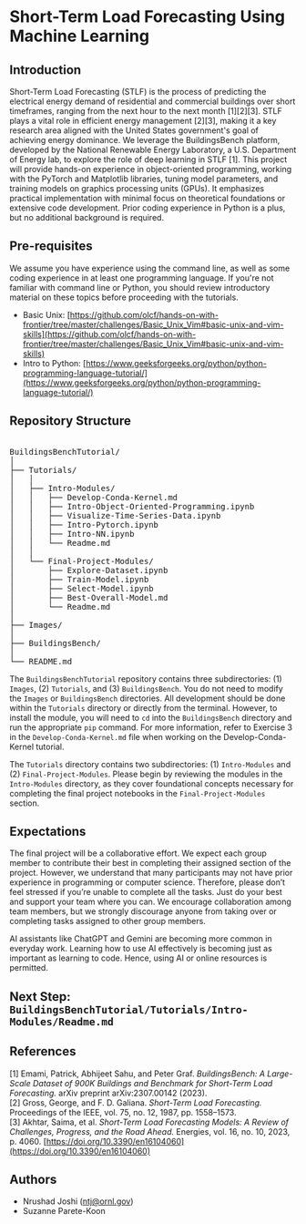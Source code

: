 # Short-Term Load Forecasting Using Machine Learning

## Introduction

Short-Term Load Forecasting (STLF) is the process of predicting the electrical energy demand of residential and commercial buildings over short timeframes, ranging from the next hour to the next month [1][2][3]. STLF plays a vital role in efficient energy management [2][3], making it a key research area aligned with the United States government's goal of achieving energy dominance. We leverage the BuildingsBench platform, developed by the National Renewable Energy Laboratory, a U.S. Department of Energy lab, to explore the role of deep learning in STLF [1]. This project will provide hands-on experience in object-oriented programming, working with the PyTorch and Matplotlib libraries, tuning model parameters, and training models on graphics processing units (GPUs). It emphasizes practical implementation with minimal focus on theoretical foundations or extensive code development. Prior coding experience in Python is a plus, but no additional background is required.

## Pre-requisites

We assume you have experience using the command line, as well as some coding experience in at least one programming language. If you're not familiar with command line or Python, you should review introductory material on these topics before proceeding with the tutorials.

- Basic Unix: [https://github.com/olcf/hands-on-with-frontier/tree/master/challenges/Basic_Unix_Vim#basic-unix-and-vim-skills](https://github.com/olcf/hands-on-with-frontier/tree/master/challenges/Basic_Unix_Vim#basic-unix-and-vim-skills)  
- Intro to Python: [https://www.geeksforgeeks.org/python/python-programming-language-tutorial/](https://www.geeksforgeeks.org/python/python-programming-language-tutorial/)

## Repository Structure
<pre> 
BuildingsBenchTutorial/
│
├── Tutorials/
│   │
│   ├── Intro-Modules/
│   │   ├── Develop-Conda-Kernel.md
│   │   ├── Intro-Object-Oriented-Programming.ipynb
│   │   ├── Visualize-Time-Series-Data.ipynb
│   │   ├── Intro-Pytorch.ipynb    
│   │   ├── Intro-NN.ipynb
│   │   └── Readme.md
│   │
│   └── Final-Project-Modules/
│       ├── Explore-Dataset.ipynb
│       ├── Train-Model.ipynb
│       ├── Select-Model.ipynb
│       ├── Best-Overall-Model.md    
│       └── Readme.md    
│
├── Images/
│
├── BuildingsBench/
│    
└── README.md
</pre>

The `BuildingsBenchTutorial` repository contains three subdirectories: (1) `Images`, (2) `Tutorials`, and (3) `BuildingsBench`. You do not need to modify the `Images` or `BuildingsBench` directories. All development should be done within the `Tutorials` directory or directly from the terminal. However, to install the module, you will need to `cd` into the `BuildingsBench` directory and run the appropriate `pip` command. For more information, refer to Exercise 3 in the `Develop-Conda-Kernel.md` file when working on the Develop-Conda-Kernel tutorial.

The `Tutorials` directory contains two subdirectories: (1) `Intro-Modules` and (2) `Final-Project-Modules`. Please begin by reviewing the modules in the `Intro-Modules` directory, as they cover foundational concepts necessary for completing the final project notebooks in the `Final-Project-Modules` section.

## Expectations

The final project will be a collaborative effort. We expect each group member to contribute their best in completing their assigned section of the project. However, we understand that many participants may not have prior experience in programming or computer science. Therefore, please don’t feel stressed if you’re unable to complete all the tasks. Just do your best and support your team where you can. We encourage collaboration among team members, but we strongly discourage anyone from taking over or completing tasks assigned to other group members.

AI assistants like ChatGPT and Gemini are becoming more common in everyday work. Learning how to use AI effectively is becoming just as important as learning to code. Hence, using AI or online resources is permitted.

## Next Step: `BuildingsBenchTutorial/Tutorials/Intro-Modules/Readme.md`

## References

[1] Emami, Patrick, Abhijeet Sahu, and Peter Graf. *BuildingsBench: A Large-Scale Dataset of 900K Buildings and Benchmark for Short-Term Load Forecasting.* arXiv preprint arXiv:2307.00142 (2023).  
[2] Gross, George, and F. D. Galiana. *Short-Term Load Forecasting.* Proceedings of the IEEE, vol. 75, no. 12, 1987, pp. 1558–1573.  
[3] Akhtar, Saima, et al. *Short-Term Load Forecasting Models: A Review of Challenges, Progress, and the Road Ahead.* Energies, vol. 16, no. 10, 2023, p. 4060. [https://doi.org/10.3390/en16104060](https://doi.org/10.3390/en16104060)

## Authors

- Nrushad Joshi (ntj@ornl.gov)  
- Suzanne Parete-Koon
